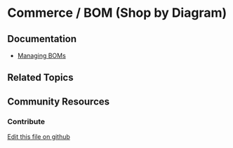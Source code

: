 # Commerce / BOM (Shop by Diagram)

## Documentation

* [Managing BOMs](https://learn.liferay.com/commerce/latest/en/managing-a-catalog/creating-and-managing-products/products/managing-boms.html)

## Related Topics

## Community Resources

### Contribute

[Edit this file on github](https://github.com/olafk/controlpanel-documentation-docs/blob/master/md/73en/com_liferay_commerce_bom_admin_web_internal_portlet_CommerceBOMAdminPortlet/editCommerceBOMDefinition.md)
